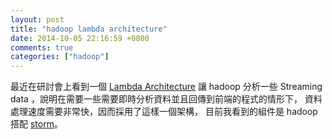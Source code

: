 ```yaml
---
layout: post
title: "hadoop lambda architecture"
date: 2014-10-05 22:16:59 +0800
comments: true
categories: ["hadoop"]
---
```


<!-- more -->

最近在研討會上看到一個 [Lambda Architecture] 讓 hadoop 分析一些 Streaming data ，說明在需要一些需要即時分析資料並且回傳到前端的程式的情形下，
資料處理速度需要非常快，因而採用了這樣一個架構， 目前我看到的組件是 hadoop 搭配 [storm]。


[Lambda Architecture]:http://lambda-architecture.net/
[storm]:https://storm.incubator.apache.org/